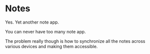 # Notes

<section class="todo">

Yes. Yet another note app.

You can never have too many note app.

The problem really though is how to synchronize all the notes across various devices and making them accessible.

</section>

<script setup>
import { ref } from 'vue';
</script>

<style scoped>
</style>